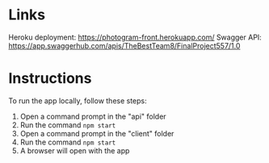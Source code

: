 # Links

Heroku deployment: https://photogram-front.herokuapp.com/
Swagger API: https://app.swaggerhub.com/apis/TheBestTeam8/FinalProject557/1.0

# Instructions

To run the app locally, follow these steps:

1. Open a command prompt in the "api" folder
2. Run the command ```npm start```
3. Open a command prompt in the "client" folder
4. Run the command ```npm start```
5. A browser will open with the app